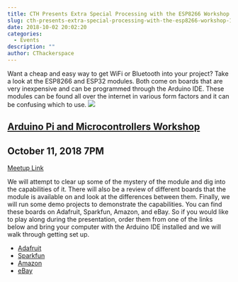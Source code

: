 ```yaml
---
title: CTH Presents Extra Special Processing with the ESP8266 Workshop 10/11 at 7pm
slug: cth-presents-extra-special-processing-with-the-esp8266-workshop-10-11-at-7pm
date: 2018-10-02 20:02:20
categories:
  - Events
description: ""
author: CThackerspace
---
```


Want a cheap and easy way to get WiFi or Bluetooth into your project? Take a look at the ESP8266 and ESP32 modules. Both come on boards that are very inexpensive and can be programmed through the Arduino IDE. These modules can be found all over the internet in various form factors and it can be confusing which to use. ![](/uploads/2018/10/ESP8266-Capture.png)

## [Arduino Pi and Microcontrollers Workshop](https://www.meetup.com/CT-Hackerspace/events/255157913/)

## October 11, 2018 7PM

[Meetup Link](https://www.meetup.com/CT-Hackerspace/events/255157913/)

We will attempt to clear up some of the mystery of the module and dig into the capabilities of it. There will also be a review of different boards that the module is available on and look at the differences between them. Finally, we will run some demo projects to demonstrate the capabilities. You can find these boards on Adafruit, Sparkfun, Amazon, and eBay. So if you would like to play along during the presentation, order them from one of the links below and bring your computer with the Arduino IDE installed and we will walk through getting set up.

- [Adafruit](https://www.adafruit.com/product/)
- [Sparkfun](https://www.sparkfun.com/products/)
- [Amazon](https://www.amazon.com/Makerfocus-ESP8266-ESP-12E-Internet-Development/dp/B01IK9GEQG)
- [eBay](https://www.ebay.com/itm/NodeMcu-Lua-WIFI-Network-Internet-Development-Board-based-ESP8266-CP2102-Module/183192768296)
